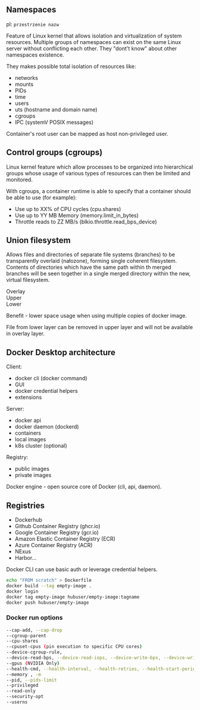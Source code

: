 ## Namespaces

pl: `przestrzenie nazw`

Feature of Linux kernel that allows isolation and virtualization of system resources. Multiple groups of namespaces can
exist on the same Linux server without conflicting each other. They "dont't know" about other namespaces existence.

They makes possible
total isolation of resources like:

- networks
- mounts
- PIDs
- time
- users
- uts (hostname and domain name)
- cgroups
- IPC (systemV POSIX messages)

Container's root user can be mapped as host non-privileged user.

## Control groups (cgroups)

Linux kernel feature which allow processes to be organized into hierarchical groups whose usage of various types of
resources can then be limited and monitored.

With cgroups, a container runtime is able to specify that a container should be able to use (for example):

- Use up to XX% of CPU cycles (cpu.shares)
- Use up to YY MB Memory (memory.limit_in_bytes)
- Throttle reads to ZZ MB/s (blkio.throttle.read_bps_device)

## Union filesystem

Allows files and directories of separate file systems (branches) to be transparently overlaid (nałozone), forming single
coherent filesystem. Contents of directories which have the same path within th merged branches will be seen together in
a single merged directory within the new, virtual filesystem.

Overlay\
Upper\
Lower

Benefit - lower space usage when using multiple copies of docker image.

File from lower layer can be removed in upper layer and will not be available in overlay layer.

## Docker Desktop architecture

Client:

- docker cli (docker command)
- GUI
- docker credential helpers
- extensions

Server:

- docker api
- docker daemon (dockerd)
- containers
- local images
- k8s cluster (optional)

Registry:

- public images
- private images

Docker engine - open source core of Docker (cli, api, daemon).

## Registries

- Dockerhub
- Github Container Registry (ghcr.io)
- Google Container Registry (gcr.io)
- Amazon Elastic Container Registry (ECR)
- Azure Container Registry (ACR)
- NExus
- Harbor...

Docker CLI can use basic auth or leverage credential helpers.

```sh
echo "FROM scratch" > Dockerfile
docker build --tag empty-image .
docker login
docker tag empty-image hubuser/empty-image:tagname
docker push hubuser/empty-image
```

### Docker run options

```sh
--cap-add, --cap-drop
--cgroup-parent
--cpu-shares
--cpuset-cpus (pin execution to specific CPU cores)
--device-cgroup-rule,
--device-read-bps, --device-read-iops, --device-write-bps, --device-write-iops
--gpus (NVIDIA Only)
--health-cmd, --health-interval, --health-retries, --health-start-period, --health-timeout
--memory , -m
--pid, --pids-limit
--privileged
--read-only
--security-opt
--userns
```
